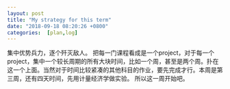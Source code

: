 ```yaml
---
layout: post
title: "My strategy for this term"
date: "2018-09-18 08:20:26 +0800"
categories:  [plan,log]
---
```

集中优势兵力，逐个歼灭敌人。
把每一门课程看成是一个project，对于每一个project，集中一个较长周期的所有大块时间，比如一个周，甚至是两个周。扑在这一个上面。当然对于时间比较紧凑的其他科目的作业，要先完成才行。本周是第三周，还有四天时间，先用计量经济学做实验。
所以这一周开始吧。
